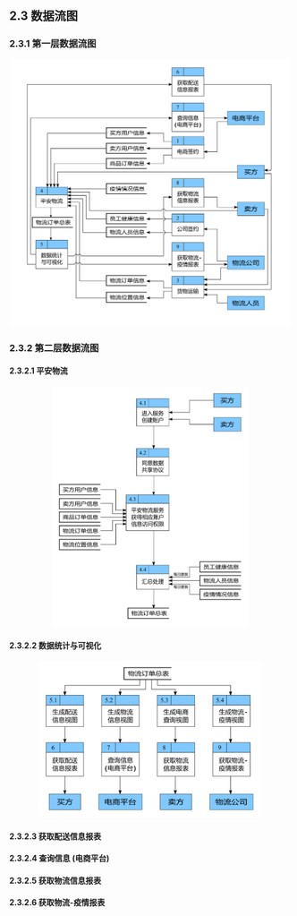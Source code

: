 ## 2.3 数据流图
### 2.3.1 第一层数据流图

<p float="left" align="center">
  <img src="/gallery/level-1.png" width ="500" /> 
</p>

### 2.3.2 第二层数据流图
#### 2.3.2.1 平安物流

<p float="left" align="center">
  <img src="/gallery/level-2.1.png" width ="350" /> 
</p>

#### 2.3.2.2 数据统计与可视化

<p float="left" align="center">
  <img src="/gallery/level-2.2.png" width ="400" /> 
</p>

#### 2.3.2.3 获取配送信息报表

#### 2.3.2.4 查询信息 (电商平台)

#### 2.3.2.5 获取物流信息报表

#### 2.3.2.6 获取物流-疫情报表
